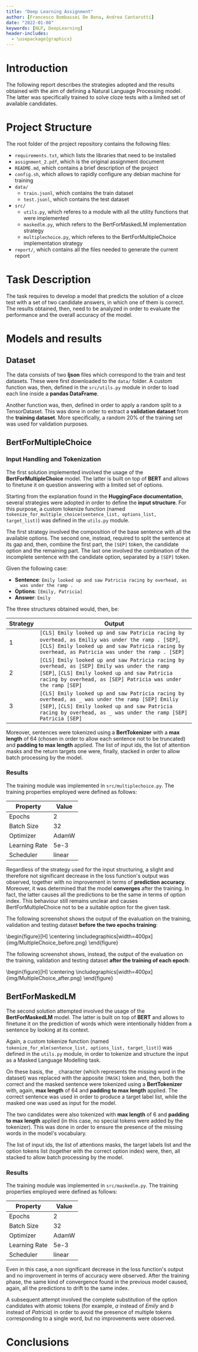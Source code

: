 ```yaml
---
title: "Deep Learning Assignment"
author: [Francesco Bombassei De Bona, Andrea Cantarutti]
date: "2022-01-08"
keywords: [NLP, DeepLearning]
header-includes:
  - \usepackage{graphicx}
---
```


# Introduction

The following report describes the strategies adopted and the results obtained with the aim of defining a Natural Language Processing model. The latter was specifically trained to solve cloze tests with a limited set of available candidates. 

# Project Structure

The root folder of the project repository contains the following files:

- `requirements.txt`, which lists the libraries that need to be installed
- `assignment_2.pdf`, which is the original assignment document
- `README.md`, which contains a brief description of the project
- `config.sh`, which allows to rapidly configure any debian machine for training
- `data/`
  + `train.jsonl`, which contains the train dataset
  + `test.jsonl`, which contains the test dataset
- `src/`
  + `utils.py`, which referes to a module with all the utility functions that were implemented
  + `maskedlm.py`, which refers to the BertForMaskedLM implementation strategy
  + `multiplechoice.py`, which referes to the BertForMultipleChoice implementation strategy
- `report/`, which contains all the files needed to generate the current report

# Task Description 

The task requires to develop a model that predicts the solution of a cloze test with a set of two candidate answers, in which one of them is correct. The results obtained, then, need to be analyzed in order to evaluate the performance and the overall accuracy of the model.

# Models and results

## Dataset

The data consists of two **ljson** files which correspond to the train and test datasets. These were first downloaded to the `data/` folder. A custom function was, then, defined in the `src/utils.py` module in order to load each line inside a **pandas DataFrame**.

Another function was, then, defined in order to apply a random split to a TensorDataset. This was done in order to extract a **validation dataset** from the **training dataset**. More specifically, a random 20% of the training set was used for validation purposes.

## BertForMultipleChoice

### Input Handling and Tokenization

The first solution implemented involved the usage of the **BertForMultipleChoice** model. The latter is built on top of **BERT** and allows to finetune it on question answering with a limited set of options.

Starting from the explanation found in the **HuggingFace documentation**, several strategies were adopted in order to define the **input structure**. For this purpose, a custom tokenize function (named `tokenize_for_multiple_choice(sentence_list, options_list, target_list)`) was defined in the `utils.py` module.

The first strategy involved the composition of the base sentence with all the available options. The second one, instead, required to split the sentence at its gap and, then, combine the first part, the `[SEP]` token, the candidate option and the remaining part. The last one involved the combination of the incomplete sentence with the candidate option, separated by a `[SEP]` token. 

Given the following case:

- **Sentence**: `Emily looked up and saw Patricia racing by overhead, as _ was under the ramp .`
- **Options**: `[Emily, Patricia]`
- **Answer**: `Emily`

The three structures obtained would, then, be:

| Strategy | Output                                                                                                                        |
|----------|-------------------------------------------------------------------------------------------------------------------------------|
| 1        | `[CLS] Emily looked up and saw Patricia racing by overhead, as Emiliy was under the ramp . [SEP]`, `[CLS] Emily looked up and saw Patricia racing by overhead, as Patricia was under the ramp . [SEP]` |
| 2        | `[CLS] Emily looked up and saw Patricia racing by overhead, as [SEP] Emily was under the ramp [SEP]`, `[CLS] Emily looked up and saw Patricia racing by overhead, as [SEP] Patricia was under the ramp [SEP]` |
| 3        |  `[CLS] Emily looked up and saw Patricia racing by overhead, as _ was under the ramp [SEP] Emiliy [SEP]`, `[CLS] Emily looked up and saw Patricia racing by overhead, as _ was under the ramp [SEP] Patricia [SEP]` |

Moreover, sentences were tokenized using a **BertTokenizer** with a **max length** of 64 (chosen in order to allow each sentence not to be truncated) and **padding to max length** applied. The list of input ids, the list of attention masks and the return targets one were, finally, stacked in order to allow batch processing by the model.

### Results

The training module was implemented in `src/multiplechoice.py`. The training properties employed were defined as follows:

| Property      | Value  |
|---------------|--------|
| Epochs        | 2      |
| Batch Size    | 32     |
| Optimizer     | AdamW  |
| Learning Rate | 5e-3   |
| Scheduler     | linear |

Regardless of the strategy used for the input structuring, a slight and therefore not significant decrease in the loss function's output was observed, together with no improvement in terms of **prediction accuracy**. Moreover, it was determined that the model **converges** after the training. In fact, the latter causes all the predictions to be the same in terms of option index. This behaviour still remains unclear and causes BertForMultipleChoice not to be a suitable option for the given task.

The following screenshot shows the output of the evaluation on the training, validation and testing dataset **before the two epochs training**:

\begin{figure}[H]
\centering
\includegraphics[width=400px]{img/MultipleChoice_before.png}
\end{figure}

The following screenshot shows, instead, the output of the evaluation on the training, validation and testing dataset **after the training of each epoch**:

\begin{figure}[H]
\centering
\includegraphics[width=400px]{img/MultipleChoice_after.png}
\end{figure}

## BertForMaskedLM

The second solution attempted involved the usage of the **BertForMaskedLM** model. The latter is built on top of **BERT** and allows to finetune it on the prediction of words which were intentionally hidden from a sentence by looking at its context.

Again, a custom tokenize function (named `tokenize_for_mlm(sentence_list, options_list, target_list)`) was defined in the `utils.py` module, in order to tokenize and structure the input as a Masked Language Modelling task.

On these basis, the `_` character (which represents the missing word in the dataset) was replaced with the apposite `[MASK]` token and, then, both the correct and the masked sentence were tokenized using a **BertTokenizer** with, again, **max length** of 64 and **padding to max length** applied. The correct sentence was used in order to produce a target label list, while the masked one was used as input for the model. 

The two candidates were also tokenized with **max length** of 6 and **padding to max length** applied (in this case, no special tokens were added by the tokenizer). This was done in order to ensure the presence of the missing words in the model's vocabulary.

The list of input ids, the list of attentions masks, the target labels list and the option tokens list (together with the correct option index) were, then, all stacked to allow batch processing by the model.

### Results

The training module was implemented in `src/maskedlm.py`. The training properties employed were defined as follows:

| Property      | Value  |
|---------------|--------|
| Epochs        | 2      |
| Batch Size    | 32     |
| Optimizer     | AdamW  |
| Learning Rate | 5e-3   |
| Scheduler     | linear |

Even in this case, a non significant decrease in the loss function's output and no improvement in terms of accuracy were observed. After the training phase, the same kind of convergence found in the previous model caused, again, all the predictions to drift to the same index.

A subsequent attempt involved the complete substitution of the option candidates with atomic tokens (for example, _a_ instead of _Emily_ and _b_ instead of _Patricia_) in order to avoid the presence of multiple tokens corresponding to a single word, but no improvements were observed.

# Conclusions


